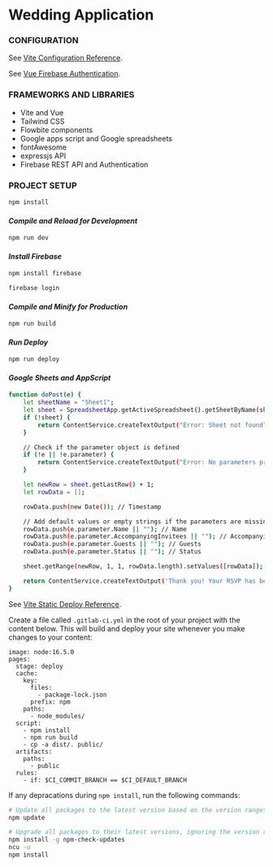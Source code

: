 # Wedding Application

### CONFIGURATION

See [Vite Configuration Reference](https://vitejs.dev/config/).

See [Vue Firebase Authentication](https://learnvue.co/articles/vue-firebase-authentication).

### FRAMEWORKS AND LIBRARIES
- Vite and Vue
- Tailwind CSS
- Flowbite components
- Google apps script and Google spreadsheets
- fontAwesome
- expressjs API
- Firebase REST API and Authentication

### PROJECT SETUP

```sh
npm install
```

#### *Compile and Reload for Development*

```sh
npm run dev
```

#### *Install Firebase*
```sh
npm install firebase
```

```sh
firebase login
```

#### *Compile and Minify for Production*

```sh
npm run build
```

#### *Run Deploy*

```sh
npm run deploy
```

#### *Google Sheets and AppScript*
```sh
function doPost(e) {
	let sheetName = "Sheet1";
	let sheet = SpreadsheetApp.getActiveSpreadsheet().getSheetByName(sheetName);
	if (!sheet) {
		return ContentService.createTextOutput("Error: Sheet not found");
	}

	// Check if the parameter object is defined
	if (!e || !e.parameter) {
		return ContentService.createTextOutput("Error: No parameters provided");
	}

	let newRow = sheet.getLastRow() + 1;
	let rowData = [];

	rowData.push(new Date()); // Timestamp

	// Add default values or empty strings if the parameters are missing
	rowData.push(e.parameter.Name || ""); // Name
	rowData.push(e.parameter.AccompanyingInvitees || ""); // AccompanyingInvitees
	rowData.push(e.parameter.Guests || ""); // Guests
	rowData.push(e.parameter.Status || ""); // Status

	sheet.getRange(newRow, 1, 1, rowData.length).setValues([rowData]);

	return ContentService.createTextOutput('Thank you! Your RSVP has been sent.');
}
```

See [Vite Static Deploy Reference](https://vitejs.dev/guide/static-deploy.html).

Create a file called `.gitlab-ci.yml` in the root of your project with the content below. This will build and deploy your site whenever you make changes to your content:
```
image: node:16.5.0
pages:
  stage: deploy
  cache:
    key:
      files:
        - package-lock.json
      prefix: npm
    paths:
      - node_modules/
  script:
    - npm install
    - npm run build
    - cp -a dist/. public/
  artifacts:
    paths:
      - public
  rules:
    - if: $CI_COMMIT_BRANCH == $CI_DEFAULT_BRANCH
```

If any depracations during `npm install`, run the following commands:
```sh
# Update all packages to the latest version based on the version ranges specified in package.json
npm update

# Upgrade all packages to their latest versions, ignoring the version ranges specified in package.json
npm install -g npm-check-updates
ncu -u
npm install
```